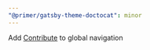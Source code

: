 ```yaml
---
"@primer/gatsby-theme-doctocat": minor
---
```


Add [Contribute](https://primer.style/contribute) to global navigation
